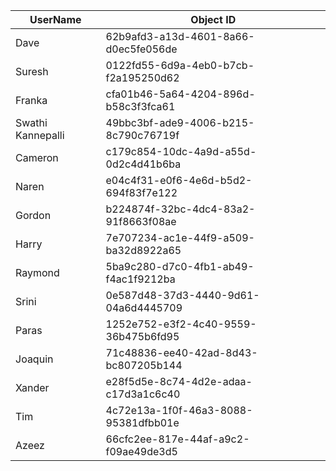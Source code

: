 
UserName           | Object ID
---------          | ----------
Dave               | 62b9afd3-a13d-4601-8a66-d0ec5fe056de
Suresh             | 0122fd55-6d9a-4eb0-b7cb-f2a195250d62
Franka             | cfa01b46-5a64-4204-896d-b58c3f3fca61
Swathi Kannepalli  | 49bbc3bf-ade9-4006-b215-8c790c76719f
Cameron            | c179c854-10dc-4a9d-a55d-0d2c4d41b6ba
Naren              | e04c4f31-e0f6-4e6d-b5d2-694f83f7e122
Gordon             | b224874f-32bc-4dc4-83a2-91f8663f08ae
Harry              | 7e707234-ac1e-44f9-a509-ba32d8922a65
Raymond            | 5ba9c280-d7c0-4fb1-ab49-f4ac1f9212ba
Srini              | 0e587d48-37d3-4440-9d61-04a6d4445709
Paras              | 1252e752-e3f2-4c40-9559-36b475b6fd95
Joaquin            | 71c48836-ee40-42ad-8d43-bc807205b144
Xander             | e28f5d5e-8c74-4d2e-adaa-c17d3a1c6c40
Tim                | 4c72e13a-1f0f-46a3-8088-95381dfbb01e
Azeez              | 66cfc2ee-817e-44af-a9c2-f09ae49de3d5
